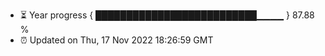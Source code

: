 - ⏳ Year progress { ██████████████████████████▁▁▁▁ } 87.88 %
- ⏰ Updated on Thu, 17 Nov 2022 18:26:59 GMT

